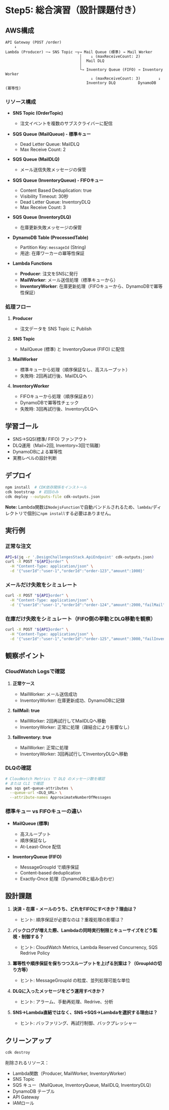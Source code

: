 
# Step5: 総合演習（設計課題付き）

## AWS構成

```
API Gateway (POST /order)
    ↓
Lambda (Producer) ─→ SNS Topic ─┬→ Mail Queue (標準) → Mail Worker
                                 │    ↓ (maxReceiveCount: 2)
                                 │  Mail DLQ
                                 │
                                 └→ Inventory Queue (FIFO) → Inventory Worker
                                      ↓ (maxReceiveCount: 3)        ↓
                                    Inventory DLQ          DynamoDB (冪等性)
```

### リソース構成
- **SNS Topic (OrderTopic)**
  - 注文イベントを複数のサブスクライバーに配信

- **SQS Queue (MailQueue) - 標準キュー**
  - Dead Letter Queue: MailDLQ
  - Max Receive Count: 2

- **SQS Queue (MailDLQ)**
  - メール送信失敗メッセージの保管

- **SQS Queue (InventoryQueue) - FIFOキュー**
  - Content Based Deduplication: true
  - Visibility Timeout: 30秒
  - Dead Letter Queue: InventoryDLQ
  - Max Receive Count: 3

- **SQS Queue (InventoryDLQ)**
  - 在庫更新失敗メッセージの保管

- **DynamoDB Table (ProcessedTable)**
  - Partition Key: `messageId` (String)
  - 用途: 在庫ワーカーの冪等性保証

- **Lambda Functions**
  - **Producer**: 注文をSNSに発行
  - **MailWorker**: メール送信処理（標準キューから）
  - **InventoryWorker**: 在庫更新処理（FIFOキューから、DynamoDBで冪等性保証）

### 処理フロー

1. **Producer**
   - 注文データを SNS Topic に Publish

2. **SNS Topic**
   - MailQueue (標準) と InventoryQueue (FIFO) に配信

3. **MailWorker**
   - 標準キューから処理（順序保証なし、高スループット）
   - 失敗時: 2回再試行後、MailDLQへ

4. **InventoryWorker**
   - FIFOキューから処理（順序保証あり）
   - DynamoDBで冪等性チェック
   - 失敗時: 3回再試行後、InventoryDLQへ

## 学習ゴール
- SNS→SQS(標準/ FIFO) ファンアウト
- DLQ運用（Mail=2回, Inventory=3回で隔離）
- DynamoDBによる冪等性
- 実務レベルの設計判断

## デプロイ
```bash
npm install  # CDK依存関係をインストール
cdk bootstrap  # 初回のみ
cdk deploy --outputs-file cdk-outputs.json
```

**Note:** Lambda関数は`NodejsFunction`で自動バンドルされるため、`lambda/`ディレクトリで個別に`npm install`する必要はありません。

## 実行例

### 正常な注文
```bash
API=$(jq -r '.DesignChallengesStack.ApiEndpoint' cdk-outputs.json)
curl -X POST "${API}order" \
  -H "Content-Type: application/json" \
  -d '{"userId":"user-1","orderId":"order-123","amount":1000}'
```

### メールだけ失敗をシミュレート
```bash
curl -X POST "${API}order" \
  -H "Content-Type: application/json" \
  -d '{"userId":"user-1","orderId":"order-124","amount":2000,"failMail":true}'
```

### 在庫だけ失敗をシミュレート（FIFO側の挙動とDLQ移動を観察）
```bash
curl -X POST "${API}order" \
  -H "Content-Type: application/json" \
  -d '{"userId":"user-1","orderId":"order-125","amount":3000,"failInventory":true}'
```

## 観察ポイント

### CloudWatch Logsで確認
1. **正常ケース**
   - MailWorker: メール送信成功
   - InventoryWorker: 在庫更新成功、DynamoDBに記録

2. **failMail: true**
   - MailWorker: 2回再試行してMailDLQへ移動
   - InventoryWorker: 正常に処理（疎結合により影響なし）

3. **failInventory: true**
   - MailWorker: 正常に処理
   - InventoryWorker: 3回再試行してInventoryDLQへ移動

### DLQの確認
```bash
# CloudWatch Metrics で DLQ のメッセージ数を確認
# または CLI で確認
aws sqs get-queue-attributes \
  --queue-url <DLQ_URL> \
  --attribute-names ApproximateNumberOfMessages
```

### 標準キュー vs FIFOキューの違い
- **MailQueue (標準)**
  - 高スループット
  - 順序保証なし
  - At-Least-Once 配信

- **InventoryQueue (FIFO)**
  - MessageGroupId で順序保証
  - Content-based deduplication
  - Exactly-Once 処理（DynamoDBと組み合わせ）

## 設計課題
1. **決済・在庫・メールのうち、どれをFIFOにすべきか？理由は？**
   - ヒント: 順序保証が必要なのは？重複処理の影響は？

2. **バックログが増えた際、Lambdaの同時実行制限とキューサイズをどう監視・制御する？**
   - ヒント: CloudWatch Metrics, Lambda Reserved Concurrency, SQS Redrive Policy

3. **冪等性や順序保証を保ちつつスループットを上げる別案は？（GroupIdの切り方等）**
   - ヒント: MessageGroupId の粒度、並列処理可能な単位

4. **DLQに入ったメッセージをどう運用すべきか？**
   - ヒント: アラーム、手動再処理、Redrive、分析

5. **SNS→Lambda直結ではなく、SNS→SQS→Lambdaを選択する理由は？**
   - ヒント: バッファリング、再試行制御、バックプレッシャー

## クリーンアップ
```bash
cdk destroy
```

削除されるリソース：
- Lambda関数（Producer, MailWorker, InventoryWorker）
- SNS Topic
- SQS キュー（MailQueue, InventoryQueue, MailDLQ, InventoryDLQ）
- DynamoDB テーブル
- API Gateway
- IAMロール
